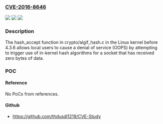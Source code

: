 ### [CVE-2016-8646](https://cve.mitre.org/cgi-bin/cvename.cgi?name=CVE-2016-8646)
![](https://img.shields.io/static/v1?label=Product&message=n%2Fa&color=blue)
![](https://img.shields.io/static/v1?label=Version&message=n%2Fa&color=blue)
![](https://img.shields.io/static/v1?label=Vulnerability&message=n%2Fa&color=brighgreen)

### Description

The hash_accept function in crypto/algif_hash.c in the Linux kernel before 4.3.6 allows local users to cause a denial of service (OOPS) by attempting to trigger use of in-kernel hash algorithms for a socket that has received zero bytes of data.

### POC

#### Reference
No PoCs from references.

#### Github
- https://github.com/thdusdl1219/CVE-Study

